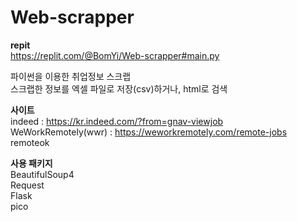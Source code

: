 # Web-scrapper  

**repit**  
https://replit.com/@BomYi/Web-scrapper#main.py  

파이썬을 이용한 취업정보 스크랩  
스크랩한 정보를 엑셀 파일로 저장(csv)하거나, html로 검색


**사이트**  
indeed : https://kr.indeed.com/?from=gnav-viewjob  
WeWorkRemotely(wwr) : https://weworkremotely.com/remote-jobs  
remoteok
  

**사용 패키지**  
BeautifulSoup4  
Request  
Flask  
pico

